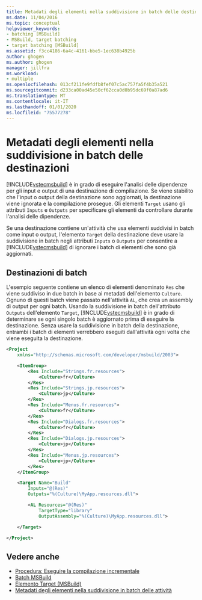 ```yaml
---
title: Metadati degli elementi nella suddivisione in batch delle destinazioni | Microsoft Docs
ms.date: 11/04/2016
ms.topic: conceptual
helpviewer_keywords:
- batching [MSBuild]
- MSBuild, target batching
- target batching [MSBuild]
ms.assetid: f3cc4186-6a4c-4161-bbe5-1ec638b4925b
author: ghogen
ms.author: ghogen
manager: jillfra
ms.workload:
- multiple
ms.openlocfilehash: 013cf211fe9fdfb8fef07c5ac757fa5f4b35a521
ms.sourcegitcommit: d233ca00ad45e50cf62cca0d0b95dc69f0a87ad6
ms.translationtype: MT
ms.contentlocale: it-IT
ms.lasthandoff: 01/01/2020
ms.locfileid: "75577278"
---
```

# <a name="item-metadata-in-target-batching"></a>Metadati degli elementi nella suddivisione in batch delle destinazioni
[!INCLUDE[vstecmsbuild](../extensibility/internals/includes/vstecmsbuild_md.md)] è in grado di eseguire l'analisi delle dipendenze per gli input e output di una destinazione di compilazione. Se viene stabilito che l'input o output della destinazione sono aggiornati, la destinazione viene ignorata e la compilazione prosegue. Gli elementi `Target` usano gli attributi `Inputs` e `Outputs` per specificare gli elementi da controllare durante l'analisi delle dipendenze.

Se una destinazione contiene un'attività che usa elementi suddivisi in batch come input o output, l'elemento `Target` della destinazione deve usare la suddivisione in batch negli attributi `Inputs` o `Outputs` per consentire a [!INCLUDE[vstecmsbuild](../extensibility/internals/includes/vstecmsbuild_md.md)] di ignorare i batch di elementi che sono già aggiornati.

## <a name="batch-targets"></a>Destinazioni di batch
L'esempio seguente contiene un elenco di elementi denominato `Res` che viene suddiviso in due batch in base ai metadati dell'elemento `Culture`. Ognuno di questi batch viene passato nell'attività `AL`, che crea un assembly di output per ogni batch. Usando la suddivisione in batch dell'attributo `Outputs` dell'elemento `Target`, [!INCLUDE[vstecmsbuild](../extensibility/internals/includes/vstecmsbuild_md.md)] è in grado di determinare se ogni singolo batch è aggiornato prima di eseguire la destinazione. Senza usare la suddivisione in batch della destinazione, entrambi i batch di elementi verrebbero eseguiti dall'attività ogni volta che viene eseguita la destinazione.

```xml
<Project
    xmlns="http://schemas.microsoft.com/developer/msbuild/2003">

    <ItemGroup>
        <Res Include="Strings.fr.resources">
            <Culture>fr</Culture>
        </Res>
        <Res Include="Strings.jp.resources">
            <Culture>jp</Culture>
        </Res>
        <Res Include="Menus.fr.resources">
            <Culture>fr</Culture>
        </Res>
        <Res Include="Dialogs.fr.resources">
            <Culture>fr</Culture>
        </Res>
        <Res Include="Dialogs.jp.resources">
            <Culture>jp</Culture>
        </Res>
        <Res Include="Menus.jp.resources">
            <Culture>jp</Culture>
        </Res>
    </ItemGroup>

    <Target Name="Build"
        Inputs="@(Res)"
        Outputs="%(Culture)\MyApp.resources.dll">

        <AL Resources="@(Res)"
            TargetType="library"
            OutputAssembly="%(Culture)\MyApp.resources.dll">

    </Target>

</Project>
```

## <a name="see-also"></a>Vedere anche
- [Procedura: Eseguire la compilazione incrementale](../msbuild/how-to-build-incrementally.md)
- [Batch MSBuild](../msbuild/msbuild-batching.md)
- [Elemento Target (MSBuild)](../msbuild/target-element-msbuild.md)
- [Metadati degli elementi nella suddivisione in batch delle attività](../msbuild/item-metadata-in-task-batching.md)
